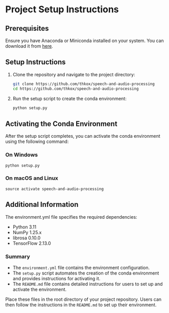 # Project Setup Instructions

## Prerequisites

Ensure you have Anaconda or Miniconda installed on your system. You can download it from [here](https://www.anaconda.com/products/distribution).

## Setup Instructions

1. Clone the repository and navigate to the project directory:

   ```sh
   git clone https://github.com/thkox/speech-and-audio-processing
   cd https://github.com/thkox/speech-and-audio-processing

2. Run the setup script to create the conda environment:

    ```sh
    python setup.py
    ```
## Activating the Conda Environment

After the setup script completes, you can activate the conda environment using the following command:

### On Windows

    python setup.py

### On macOS and Linux

    source activate speech-and-audio-processing

## Additional Information

The environment.yml file specifies the required dependencies:
- Python 3.11
- NumPy 1.25.x
- librosa 0.10.0
- TensorFlow 2.13.0


### Summary

- The `environment.yml` file contains the environment configuration.
- The `setup.py` script automates the creation of the conda environment and provides instructions for activating it.
- The `README.md` file contains detailed instructions for users to set up and activate the environment.

Place these files in the root directory of your project repository. Users can then follow the instructions in the `README.md` to set up their environment.
